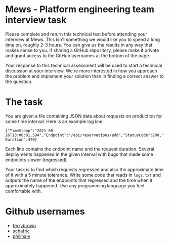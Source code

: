 # Mews - Platform engineering team interview task

Please complete and return this technical test before attending your interview at Mews. This isn't something we would like you to spend a long time on, roughly 2-3 hours. You can give us the results in any way that makes sense to you. If sharing a GitHub repository, please make it private and grant access to the GitHub usernames at the bottom of the page.

Your response to this technical assessment will be used to start a technical discussion at your interview. We're more interested in how you approach the problem and implement your solution than in finding a correct answer to the question.

# The task 

You are given a file containing JSON data about requests on production for some time interval. Here is an example log line:

`{"TimeStamp":"2021-08-26T13:00:01.584","Endpoint":"/api/reservations/add","StatusCode":200,"Duration":470}`

Each line contains the endpoint name and the request duration. Several deployments happened in the given interval with bugs that made some endpoints slower (regressed).

Your task is to find which requests regressed and also the approximate time of it with a 5 minute tolerance. Write some code that reads in `logs.txt` and outputs the name of the endpoints that regressed and the time when it approximately happened. Use any programming language you feel comfortable with.

# Github usernames
- [terrybrown](https://github.com/terrybrown)
- [schafric](https://github.com/schafric)
- [philjhale](https://github.com/philjhale)
